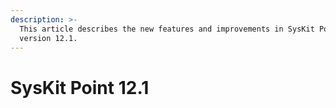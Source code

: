 ```yaml
---
description: >-
  This article describes the new features and improvements in SysKit Point
  version 12.1.
---
```


# SysKit Point 12.1

